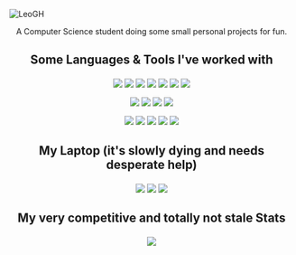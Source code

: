 ![LeoGH](https://user-images.githubusercontent.com/88405502/172062181-f94096b5-50f5-406d-b41e-37e661ecebfa.svg)

<p align="center">A Computer Science student doing some small personal projects for fun.</p>

## <p align="center">Some Languages & Tools I've worked with</p>

<!-- Languages -->
<p align="center">
<img src="https://img.shields.io/badge/Go-222535?style=for-the-badge&logo=go&logoColor=C44C4C"> <img src="https://img.shields.io/badge/Java-222535?style=for-the-badge&logo=oracle&logoColor=C44C4C"> <img src="https://img.shields.io/badge/JavaScript-222535?style=for-the-badge&logo=javascript&logoColor=C44C4C"> <img src="https://img.shields.io/badge/TypeScript-222535?style=for-the-badge&logo=typescript&logoColor=C44C4C"> <img src="https://img.shields.io/badge/Kotlin-222535?style=for-the-badge&logo=kotlin&logoColor=C44C4C"> <img src="https://img.shields.io/badge/Python-222535?style=for-the-badge&logo=python&logoColor=C44C4C"> <img src="https://img.shields.io/badge/sql-222535?style=for-the-badge&logo=sqlite&logoColor=C44C4C">
</p>

<!-- Apps/Programs -->
<p align="center">
<img src="https://img.shields.io/badge/VS_CODE-222535?style=for-the-badge&logo=visual%20studio%20code&logoColor=C44C4C"> <img src="https://img.shields.io/badge/intellij_idea-222535?style=for-the-badge&logo=intellij%20idea&logoColor=C44C4C"> <img src="https://img.shields.io/badge/android_studio-222535?style=for-the-badge&logo=android%20studio&logoColor=C44C4C"> <img src="https://img.shields.io/badge/figma-222535?style=for-the-badge&logo=figma&logoColor=C44C4C">
</p>

<!-- Other tools -->
<p align="center">
<img src="https://img.shields.io/badge/gradle-222535?style=for-the-badge&logo=gradle&logoColor=C44C4C"> <img src="https://img.shields.io/badge/maven-222535?style=for-the-badge&logo=apache%20maven&logoColor=C44C4C"> <img src="https://img.shields.io/badge/digital_ocean_vps-222535?style=for-the-badge&logo=digitalocean&logoColor=C44C4C"> <img src="https://img.shields.io/badge/git-222535?style=for-the-badge&logo=git&logoColor=C44C4C"> <img src="https://img.shields.io/badge/Svelte-222535?style=for-the-badge&logo=svelte&logoColor=C44C4C">
</p>

## <p align="center">My Laptop (it's slowly dying and needs desperate help)</p>

<p align="center">
<img src="https://img.shields.io/badge/CPU-i5_8th_gen-C44C4C?style=for-the-badge&logo=intel&logoColor=C44C4C&labelColor=222535"> <img src="https://img.shields.io/badge/Ram-8gb-C44C4C?style=for-the-badge&labelColor=222535"> <img src="https://img.shields.io/badge/GPU-1050_ti-C44C4C?style=for-the-badge&logo=nvidia&logoColor=C44C4C&labelColor=222535"> 
</p>

## <p align="center">My very competitive and totally not stale Stats</p>

<p align="center"><img src="https://github-readme-stats.vercel.app/api?username=TisLeo&show_icons=true&theme=dracula"></p>
